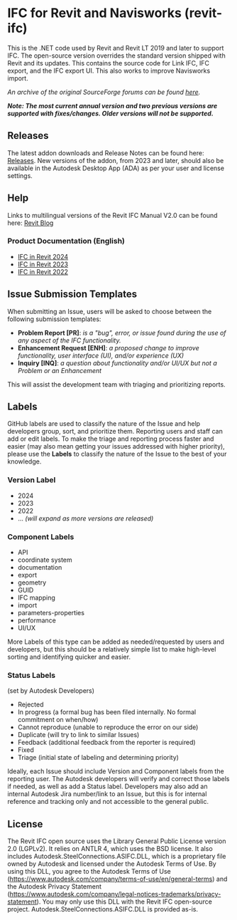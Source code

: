# IFC for Revit and Navisworks (revit-ifc)

This is the .NET code used by Revit and Revit LT 2019 and later to support IFC. The open-source version overrides the standard version shipped with Revit and its updates. This contains the source code for Link IFC, IFC export, and the IFC export UI. This also works to improve Navisworks import.

_An archive of the original SourceForge forums can be found [here](https://sourceforge.net/p/ifcexporter/discussion/)._

***Note: The most current annual version and two previous versions are supported with fixes/changes. Older versions will not be supported.***

## Releases
The latest addon downloads and Release Notes can be found here: [Releases](https://github.com/Autodesk/revit-ifc/releases). New versions of the addon, from 2023 and later, should also be available in the Autodesk Desktop App (ADA) as per your user and license settings.

## Help
Links to multilingual versions of the Revit IFC Manual V2.0 can be found here: [Revit Blog](https://blogs.autodesk.com/revit/2022/02/09/now-available-revit-ifc-manual-version-2-0/)
### Product Documentation (English)
- [IFC in Revit 2024](https://help.autodesk.com/view/RVT/2024/ENU/?guid=GUID-6EB68CEC-6C17-4B16-A509-30537F666C1F)
- [IFC in Revit 2023](https://help.autodesk.com/view/RVT/2023/ENU/?guid=GUID-6EB68CEC-6C17-4B16-A509-30537F666C1F)
- [IFC in Revit 2022](https://help.autodesk.com/view/RVT/2022/ENU/?guid=GUID-6EB68CEC-6C17-4B16-A509-30537F666C1F)

## Issue Submission Templates
When submitting an Issue, users will be asked to choose between the following submission templates:
- **Problem Report [PR]**: _is a "bug", error, or issue found during the use of any aspect of the IFC functionality._
- **Enhancement Request [ENH]**: _a proposed change to improve functionality, user interface (UI), and/or experience (UX)_
- **Inquiry [INQ]**: _a question about functionality and/or UI/UX but not a Problem or an Enhancement_

This will assist the development team with triaging and prioritizing reports.

## Labels
GitHub labels are used to classify the nature of the Issue and help developers group, sort, and prioritize them. <!-- The **Triage** label is automatically added when reporting an issue.--> Reporting users and staff can add or edit labels. To make the triage and reporting process faster and easier (may also mean getting your issues addressed with higher priority), please use the **Labels** to classify the nature of the Issue to the best of your knowledge.

### Version Label
- 2024
- 2023
- 2022
- ... *(will expand as more versions are released)*

### Component Labels
- API
- coordinate system
- documentation
- export 
- geometry 
- GUID
- IFC mapping
- import
- parameters-properties 
- performance
- UI/UX 

More Labels of this type can be added as needed/requested by users and developers, but this should be a relatively simple list to make high-level sorting and identifying quicker and easier.

### Status Labels
(set by Autodesk Developers) 
- Rejected 
- In progress (a formal bug has been filed internally. No formal commitment on when/how)
- Cannot reproduce (unable to reproduce the error on our side)
- Duplicate (will try to link to similar Issues)
- Feedback (additional feedback from the reporter is required)
- Fixed 
- Triage (initial state of labeling and determining priority)

Ideally, each Issue should include Version and Component labels from the reporting user. The Autodesk developers will verify and correct those labels if needed, as well as add a Status label. Developers may also add an internal Autodesk Jira number/link to an Issue, but this is for internal reference and tracking only and not accessible to the general public.

## License
The Revit IFC open source uses the Library General Public License version 2.0 (LGPLv2). It relies on ANTLR 4, which uses the BSD license.
It also includes Autodesk.SteelConnections.ASIFC.DLL, which is a proprietary file owned by Autodesk and licensed under the Autodesk Terms of Use. By using this DLL, you agree to the Autodesk Terms of Use (https://www.autodesk.com/company/terms-of-use/en/general-terms) and the Autodesk Privacy Statement (https://www.autodesk.com/company/legal-notices-trademarks/privacy-statement). You may only use this DLL with the Revit IFC open-source project. Autodesk.SteelConnections.ASIFC.DLL is provided as-is.
